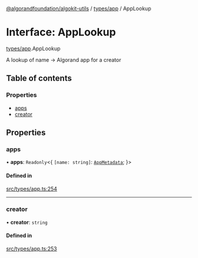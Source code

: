 [@algorandfoundation/algokit-utils](../README.md) / [types/app](../modules/types_app.md) / AppLookup

# Interface: AppLookup

[types/app](../modules/types_app.md).AppLookup

A lookup of name -> Algorand app for a creator

## Table of contents

### Properties

- [apps](types_app.AppLookup.md#apps)
- [creator](types_app.AppLookup.md#creator)

## Properties

### apps

• **apps**: `Readonly`<{ `[name: string]`: [`AppMetadata`](types_app.AppMetadata.md);  }\>

#### Defined in

[src/types/app.ts:254](https://github.com/joe-p/algokit-utils-ts/blob/main/src/types/app.ts#L254)

___

### creator

• **creator**: `string`

#### Defined in

[src/types/app.ts:253](https://github.com/joe-p/algokit-utils-ts/blob/main/src/types/app.ts#L253)
